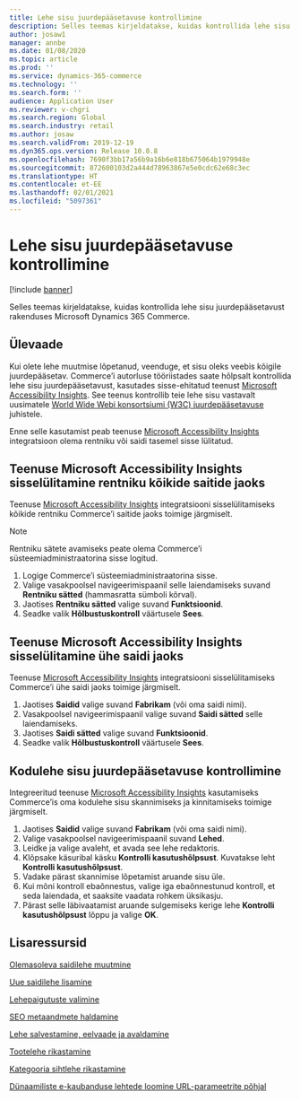 ```yaml
---
title: Lehe sisu juurdepääsetavuse kontrollimine
description: Selles teemas kirjeldatakse, kuidas kontrollida lehe sisu juurdepääsetavust rakenduses Microsoft Dynamics 365 Commerce.
author: josaw1
manager: annbe
ms.date: 01/08/2020
ms.topic: article
ms.prod: ''
ms.service: dynamics-365-commerce
ms.technology: ''
ms.search.form: ''
audience: Application User
ms.reviewer: v-chgri
ms.search.region: Global
ms.search.industry: retail
ms.author: josaw
ms.search.validFrom: 2019-12-19
ms.dyn365.ops.version: Release 10.0.8
ms.openlocfilehash: 7690f3bb17a56b9a16b6e818b675064b1979948e
ms.sourcegitcommit: 872600103d2a444d78963867e5e0cdc62e68c3ec
ms.translationtype: HT
ms.contentlocale: et-EE
ms.lasthandoff: 02/01/2021
ms.locfileid: "5097361"
---
```

# <a name="verify-page-content-accessibility"></a>Lehe sisu juurdepääsetavuse kontrollimine


[!include [banner](includes/banner.md)]

Selles teemas kirjeldatakse, kuidas kontrollida lehe sisu juurdepääsetavust rakenduses Microsoft Dynamics 365 Commerce.

## <a name="overview"></a>Ülevaade

Kui olete lehe muutmise lõpetanud, veenduge, et sisu oleks veebis kõigile juurdepääsetav. Commerce’i autorluse tööriistades saate hõlpsalt kontrollida lehe sisu juurdepääsetavust, kasutades sisse-ehitatud teenust [Microsoft Accessibility Insights](https://accessibilityinsights.io/). See teenus kontrollib teie lehe sisu vastavalt uusimatele [World Wide Webi konsortsiumi (W3C) juurdepääsetavuse](https://www.w3.org/standards/webdesign/accessibility) juhistele.

Enne selle kasutamist peab teenuse [Microsoft Accessibility Insights](https://accessibilityinsights.io/) integratsioon olema rentniku või saidi tasemel sisse lülitatud.

## <a name="turn-on-microsoft-accessibility-insights-for-all-the-sites-in-your-tenant"></a>Teenuse Microsoft Accessibility Insights sisselülitamine rentniku kõikide saitide jaoks

Teenuse [Microsoft Accessibility Insights](https://accessibilityinsights.io/) integratsiooni sisselülitamiseks kõikide rentniku Commerce’i saitide jaoks toimige järgmiselt.

> [!NOTE]
> Rentniku sätete avamiseks peate olema Commerce’i süsteemiadministraatorina sisse logitud.

1. Logige Commerce’i süsteemiadministraatorina sisse.
1. Valige vasakpoolsel navigeerimispaanil selle laiendamiseks suvand **Rentniku sätted** (hammasratta sümboli kõrval).
1. Jaotises **Rentniku sätted** valige suvand **Funktsioonid**.
1. Seadke valik **Hõlbustuskontroll** väärtusele **Sees**.

## <a name="turn-on-microsoft-accessibility-insights-for-a-single-site"></a>Teenuse Microsoft Accessibility Insights sisselülitamine ühe saidi jaoks

Teenuse [Microsoft Accessibility Insights](https://accessibilityinsights.io/) integratsiooni sisselülitamiseks Commerce’i ühe saidi jaoks toimige järgmiselt.

1. Jaotises **Saidid** valige suvand **Fabrikam** (või oma saidi nimi).
1. Vasakpoolsel navigeerimispaanil valige suvand **Saidi sätted** selle laiendamiseks.
1. Jaotises **Saidi sätted** valige suvand **Funktsioonid**.
1. Seadke valik **Hõlbustuskontroll** väärtusele **Sees**.

## <a name="verify-the-accessibility-of-the-content-on-the-home-page"></a>Kodulehe sisu juurdepääsetavuse kontrollimine

Integreeritud teenuse [Microsoft Accessibility Insights](https://accessibilityinsights.io/) kasutamiseks Commerce’is oma kodulehe sisu skannimiseks ja kinnitamiseks toimige järgmiselt.

1. Jaotises **Saidid** valige suvand **Fabrikam** (või oma saidi nimi).
1. Valige vasakpoolsel navigeerimispaanil suvand **Lehed**.
1. Leidke ja valige avaleht, et avada see lehe redaktoris.
1. Klõpsake käsuribal käsku **Kontrolli kasutushõlpsust**. Kuvatakse leht **Kontrolli kasutushõlpsust**.
1. Vadake pärast skannimise lõpetamist aruande sisu üle.
1. Kui mõni kontroll ebaõnnestus, valige iga ebaõnnestunud kontroll, et seda laiendada, et saaksite vaadata rohkem üksikasju.
1. Pärast selle läbivaatamist aruande sulgemiseks kerige lehe **Kontrolli kasutushõlpsust** lõppu ja valige **OK**.

## <a name="additional-resources"></a>Lisaressursid

[Olemasoleva saidilehe muutmine](modify-existing-page.md)

[Uue saidilehe lisamine](add-new-page.md)

[Lehepaigutuste valimine](select-page-layouts.md)

[SEO metaandmete haldamine](manage-seo-metadata.md)

[Lehe salvestamine, eelvaade ja avaldamine](save-preview-publish-page.md)

[Tootelehe rikastamine](enrich-product-page.md)

[Kategooria sihtlehe rikastamine](enrich-category-page.md)

[Dünaamiliste e-kaubanduse lehtede loomine URL-parameetrite põhjal](create-dynamic-pages.md)
